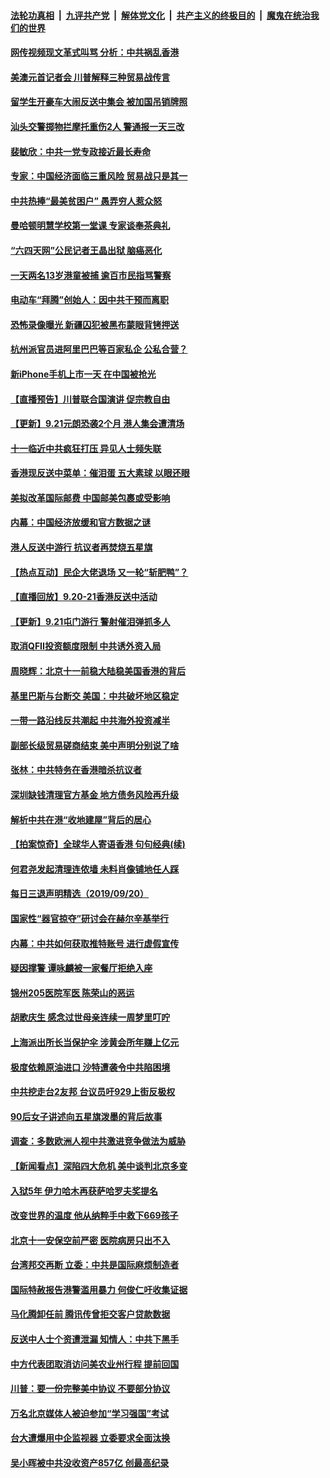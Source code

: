 ####  [法轮功真相](../../../../basic/blob/master/README.md?t=09220439) &nbsp;|&nbsp; [九评共产党](../../../../9ping.md/blob/master/README.md?t=09220439) &nbsp;|&nbsp; [解体党文化](../../../../jtdwh.md/blob/master/README.md?t=09220439)  &nbsp;|&nbsp; [共产主义的终极目的](../../../../gczydzjmd.md/blob/master/README.md?t=09220439) &nbsp;|&nbsp; [魔鬼在统治我们的世界](../../../../mgztzwmdsj.md/blob/master/README.md?t=09220439) 


#### [网传视频现文革式叫骂 分析：中共祸乱香港](../pages/nsc413/n11537922.md?t=09220439) 

#### [美澳元首记者会 川普解释三种贸易战传言](../pages/nsc413/n11537662.md?t=09220439) 

#### [留学生开豪车大闹反送中集会 被加国吊销牌照](../pages/nsc413/n11537923.md?t=09220439) 

#### [汕头交警掷物拦摩托重伤2人 警通报一天三改](../pages/nsc413/n11537901.md?t=09220439) 

#### [裴敏欣：中共一党专政接近最长寿命](../pages/nsc413/n11537649.md?t=09220439) 

#### [专家：中国经济面临三重风险 贸易战只是其一](../pages/nsc413/n11537741.md?t=09220439) 

#### [中共热捧“最美贫困户” 愚弄穷人惹众怒](../pages/nsc413/n11537801.md?t=09220439) 

#### [曼哈顿明慧学校第一堂课 专家谈奉茶典礼](../pages/nsc413/n11537058.md?t=09220439) 

#### [“六四天网”公民记者王晶出狱 脑癌恶化](../pages/nsc413/n11537311.md?t=09220439) 

#### [一天两名13岁港童被捕 逾百市民指骂警察](../pages/nsc413/n11537763.md?t=09220439) 

#### [电动车“拜腾”创始人：因中共干预而离职](../pages/nsc413/n11537726.md?t=09220439) 

#### [恐怖录像曝光 新疆囚犯被黑布蒙眼背铐押送](../pages/nsc413/n11537789.md?t=09220439) 

#### [杭州派官员进阿里巴巴等百家私企 公私合营？](../pages/nsc413/n11537762.md?t=09220439) 

#### [新iPhone手机上市一天 在中国被抢光](../pages/nsc413/n11537614.md?t=09220439) 

#### [【直播预告】川普联合国演讲 促宗教自由](../pages/nsc413/n11537578.md?t=09220439) 

#### [【更新】9.21元朗恐袭2个月 港人集会遭清场](../pages/nsc413/n11537202.md?t=09220439) 

#### [十一临近中共疯狂打压 异见人士频失联](../pages/nsc413/n11536555.md?t=09220439) 

#### [香港现反送中菜单：催泪蛋 五大素球 以眼还眼](../pages/nsc413/n11537282.md?t=09220439) 

#### [美拟改革国际邮费 中国邮美包裹或受影响](../pages/nsc413/n11537288.md?t=09220439) 

#### [内幕：中国经济放缓和官方数据之谜](../pages/nsc413/n11514769.md?t=09220439) 

#### [港人反送中游行 抗议者再焚烧五星旗](../pages/nsc413/n11537220.md?t=09220439) 


#### [【热点互动】民企大佬退场 又一轮“斩肥鸭”？](../pages/nsc413/n11537155.md?t=09220439) 

#### [【直播回放】9.20-21香港反送中活动](../pages/nsc413/n11533277.md?t=09220439) 

#### [【更新】9.21屯门游行 警射催泪弹抓多人](../pages/nsc413/n11534673.md?t=09220439) 

#### [取消QFII投资额度限制 中共诱外资入局](../pages/nsc413/n11515403.md?t=09220439) 

#### [周晓辉：北京十一前稳大陆稳美国香港的背后](../pages/nsc413/n11519733.md?t=09220439) 

#### [基里巴斯与台断交 美国：中共破坏地区稳定](../pages/nsc413/n11536743.md?t=09220439) 

#### [一带一路沿线反共潮起 中共海外投资减半](../pages/nsc413/n11520228.md?t=09220439) 

#### [副部长级贸易磋商结束 美中声明分别说了啥](../pages/nsc413/n11536402.md?t=09220439) 

#### [张林：中共特务在香港暗杀抗议者](../pages/nsc413/n11536670.md?t=09220439) 

#### [深圳缺钱清理官方基金 地方债务风险再升级](../pages/nsc413/n11535810.md?t=09220439) 

#### [解析中共在港“收地建屋”背后的居心](../pages/nsc413/n11523814.md?t=09220439) 

#### [【拍案惊奇】全球华人寄语香港 句句经典(续)](../pages/nsc413/n11536382.md?t=09220439) 

#### [何君尧发起清理连侬墙 未料肖像铺地任人踩](../pages/nsc413/n11536549.md?t=09220439) 

#### [每日三退声明精选（2019/09/20）](../pages/nsc413/n11536505.md?t=09220439) 

#### [国家性“器官掠夺”研讨会在赫尔辛基举行](../pages/nsc413/n11532803.md?t=09220439) 

#### [内幕：中共如何获取推特账号 进行虚假宣传](../pages/nsc413/n11535181.md?t=09220439) 

#### [疑因撑警 谭咏麟被一家餐厅拒绝入座](../pages/nsc413/n11535545.md?t=09220439) 

#### [锦州205医院军医 陈荣山的恶运](../pages/nsc413/n11535668.md?t=09220439) 

#### [胡歌庆生 感念过世母亲连续一周梦里叮咛](../pages/nsc413/n11535927.md?t=09220439) 

#### [上海派出所长当保护伞 涉黄会所年赚上亿元](../pages/nsc413/n11535842.md?t=09220439) 

#### [极度依赖原油进口 沙特遭袭令中共陷困境](../pages/nsc413/n11535965.md?t=09220439) 

#### [中共挖走台2友邦 台议员吁929上街反极权](../pages/nsc413/n11534891.md?t=09220439) 

#### [90后女子讲述向五星旗泼墨的背后故事](../pages/nsc413/n11535974.md?t=09220439) 

#### [调查：多数欧洲人视中共激进竞争做法为威胁](../pages/nsc413/n11535960.md?t=09220439) 

#### [【新闻看点】深陷四大危机 美中谈判北京多变](../pages/nsc413/n11535692.md?t=09220439) 

#### [入狱5年 伊力哈木再获萨哈罗夫奖提名](../pages/nsc413/n11535255.md?t=09220439) 

#### [改变世界的温度 他从纳粹手中救下669孩子](../pages/nsc413/n11533911.md?t=09220439) 

#### [北京十一安保空前严密 医院病房只出不入](../pages/nsc413/n11534909.md?t=09220439) 

#### [台湾邦交再断 立委：中共是国际麻烦制造者](../pages/nsc413/n11535042.md?t=09220439) 

#### [国际特赦报告港警滥用暴力 何俊仁吁收集证据](../pages/nsc413/n11533652.md?t=09220439) 

#### [马化腾卸任前 腾讯传曾拒交客户贷款数据](../pages/nsc413/n11535359.md?t=09220439) 

#### [反送中人士个资遭泄漏 知情人：中共下黑手](../pages/nsc413/n11535626.md?t=09220439) 

#### [中方代表团取消访问美农业州行程 提前回国](../pages/nsc413/n11535507.md?t=09220439) 

#### [川普：要一份完整美中协议 不要部分协议](../pages/nsc413/n11535676.md?t=09220439) 

#### [万名北京媒体人被迫参加“学习强国”考试](../pages/nsc413/n11535642.md?t=09220439) 

#### [台大遭爆用中企监视器 立委要求全面汰换](../pages/nsc413/n11535211.md?t=09220439) 

#### [吴小晖被中共没收资产857亿 创最高纪录](../pages/nsc413/n11535556.md?t=09220439) 

